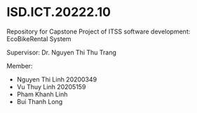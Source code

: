 # ISD.ICT.20222.10
Repository for Capstone Project of ITSS software development: EcoBikeRental System

Supervisor: Dr. Nguyen Thi Thu Trang

Member:
  - Nguyen Thi Linh 20200349
  - Vu Thuy Linh 20205159
  - Pham Khanh Linh
  - Bui Thanh Long

